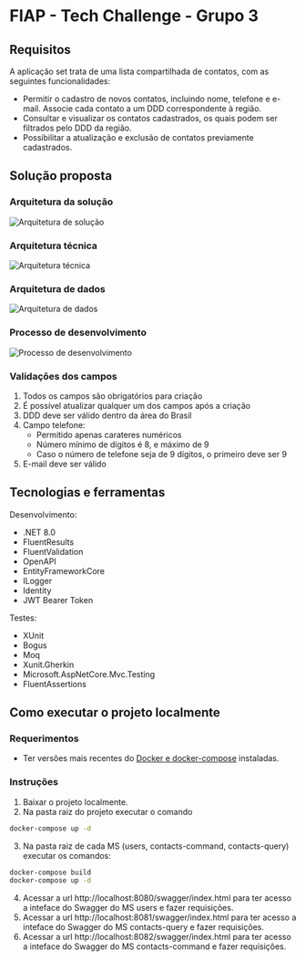 # FIAP - Tech Challenge - Grupo 3

## Requisitos

A aplicação set trata de uma lista compartilhada de contatos, com as seguintes funcionalidades:

- Permitir o cadastro de novos contatos, incluindo nome, telefone e e-mail. Associe cada contato a um DDD correspondente à região.
- Consultar e visualizar os contatos cadastrados, os quais podem ser filtrados pelo DDD da região.
- Possibilitar a atualização e exclusão de contatos previamente cadastrados.

## Solução proposta

### Arquitetura da solução

![Arquitetura de solução](https://github.com/user-attachments/assets/fbaf467b-cee9-4136-8685-252c48a9df10)

### Arquitetura técnica

![Arquitetura técnica](https://github.com/user-attachments/assets/587b6ad6-fc3e-4045-9b97-e6eb6127844d)

### Arquitetura de dados

![Arquitetura de dados](https://github.com/user-attachments/assets/08d87a62-6fdd-491b-88a3-67eb0595c13b)

### Processo de desenvolvimento

![Processo de desenvolvimento](https://github.com/user-attachments/assets/12190b5b-ef49-4e9b-bcc3-293b17c53425)

### Validações dos campos

1. Todos os campos são obrigatórios para criação
2. É possível atualizar qualquer um dos campos após a criação
3. DDD deve ser válido dentro da área do Brasil
4. Campo telefone:
   - Permitido apenas carateres numéricos
   - Número mínimo de dígitos é 8, e máximo de 9
   - Caso o número de telefone seja de 9 dígitos, o primeiro deve ser 9
5. E-mail deve ser válido

## Tecnologias e ferramentas

Desenvolvimento:

- .NET 8.0
- FluentResults
- FluentValidation
- OpenAPI
- EntityFrameworkCore
- ILogger
- Identity
- JWT Bearer Token

Testes:

- XUnit
- Bogus
- Moq
- Xunit.Gherkin
- Microsoft.AspNetCore.Mvc.Testing
- FluentAssertions

## Como executar o projeto localmente

### Requerimentos

- Ter versões mais recentes do [Docker e docker-compose](https://docs.docker.com/manuals/) instaladas.

### Instruções

1. Baixar o projeto localmente.
2. Na pasta raiz do projeto executar o comando

```bash
docker-compose up -d
```

3. Na pasta raiz de cada MS (users, contacts-command, contacts-query) executar os comandos:

```bash
docker-compose build
docker-compose up -d
```

4. Acessar a url http://localhost:8080/swagger/index.html para ter acesso a inteface do Swagger do MS users e fazer requisições.
5. Acessar a url http://localhost:8081/swagger/index.html para ter acesso a inteface do Swagger do MS contacts-query e fazer requisições.
6. Acessar a url http://localhost:8082/swagger/index.html para ter acesso a inteface do Swagger do MS contacts-command e fazer requisições.

